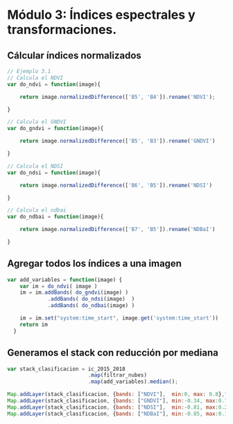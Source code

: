 # Módulo 3: Índices espectrales y transformaciones.

## Cálcular índices normalizados

```Javascript
// Ejemplo 3.1
// Calcula el NDVI
var do_ndvi = function(image){

    return image.normalizedDifference(['B5', 'B4']).rename('NDVI');

}
```

```Javascript
// Calcula el GNDVI
var do_gndvi = function(image){

    return image.normalizedDifference(['B5', 'B3']).rename('GNDVI')

}
```

```Javascript
// Calcula el NDSI
var do_ndsi = function(image){

    return image.normalizedDifference(['B6', 'B5']).rename('NDSI')

}
```

```Javascript
// Calcula el ndbai
var do_ndbai = function(image){

    return image.normalizedDifference(['B7', 'B5']).rename('NDBaI')

}
```

## Agregar todos los índices a una imagen

```Javascript
var add_variables = function(image) {
    var im = do_ndvi( image )
    im = im.addBands( do_gndvi(image) )
             .addBands( do_ndsi(image)  )
             .addBands( do_ndbai(image) )

    im = im.set("system:time_start", image.get('system:time_start'))
    return im
  }
```

## Generamos el stack con reducción por mediana

```Javascript
var stack_clasificacion = ic_2015_2018
                          .map(filtrar_nubes)
                          .map(add_variables).median();

Map.addLayer(stack_clasificacion, {bands: ["NDVI"],  min:0, max: 0.8},"NDVI");
Map.addLayer(stack_clasificacion, {bands: ["GNDVI"], min:-0.34, max:0.75},"GNDVI");
Map.addLayer(stack_clasificacion, {bands: ["NDSI"],  min:-0.81, max:0.25},"NDSI");
Map.addLayer(stack_clasificacion, {bands: ["NDBaI"], min:-0.85, max:0.14},"NDBaI");
```











